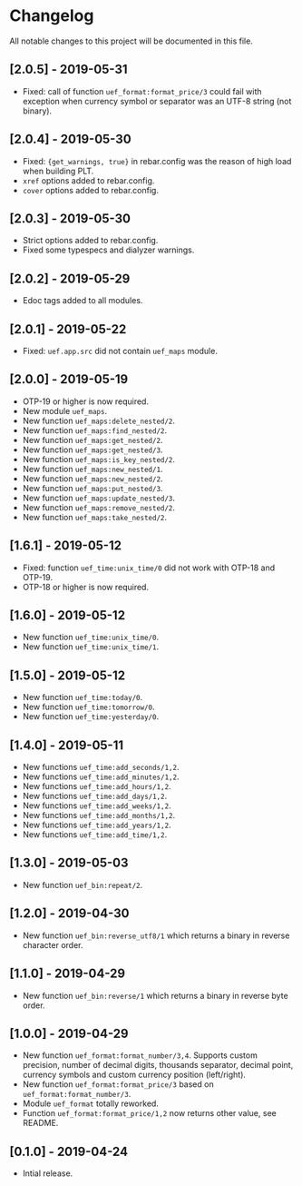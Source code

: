 # Changelog

All notable changes to this project will be documented in this file.

## [2.0.5] - 2019-05-31

- Fixed: call of function `uef_format:format_price/3` could fail with exception when currency symbol or separator was an UTF-8 string (not binary).

## [2.0.4] - 2019-05-30

- Fixed: `{get_warnings, true}` in rebar.config was the reason of high load when building PLT.
- `xref` options added to rebar.config.
- `cover` options added to rebar.config.

## [2.0.3] - 2019-05-30

- Strict options added to rebar.config.
- Fixed some typespecs and dialyzer warnings.

## [2.0.2] - 2019-05-29

- Edoc tags added to all modules.

## [2.0.1] - 2019-05-22

- Fixed: `uef.app.src` did not contain `uef_maps` module.

## [2.0.0] - 2019-05-19

- OTP-19 or higher is now required.
- New module `uef_maps`.
- New function `uef_maps:delete_nested/2`.
- New function `uef_maps:find_nested/2`.
- New function `uef_maps:get_nested/2`.
- New function `uef_maps:get_nested/3`.
- New function `uef_maps:is_key_nested/2`.
- New function `uef_maps:new_nested/1`.
- New function `uef_maps:new_nested/2`.
- New function `uef_maps:put_nested/3`.
- New function `uef_maps:update_nested/3`.
- New function `uef_maps:remove_nested/2`.
- New function `uef_maps:take_nested/2`.

## [1.6.1] - 2019-05-12

- Fixed: function `uef_time:unix_time/0` did not work with OTP-18 and OTP-19.
- OTP-18 or higher is now required.

## [1.6.0] - 2019-05-12

- New function `uef_time:unix_time/0`.
- New function `uef_time:unix_time/1`.

## [1.5.0] - 2019-05-12

- New function `uef_time:today/0`.
- New function `uef_time:tomorrow/0`.
- New function `uef_time:yesterday/0`.

## [1.4.0] - 2019-05-11

- New functions `uef_time:add_seconds/1,2`.
- New functions `uef_time:add_minutes/1,2`.
- New functions `uef_time:add_hours/1,2`.
- New functions `uef_time:add_days/1,2`.
- New functions `uef_time:add_weeks/1,2`.
- New functions `uef_time:add_months/1,2`.
- New functions `uef_time:add_years/1,2`.
- New functions `uef_time:add_time/1,2`.

## [1.3.0] - 2019-05-03

- New function `uef_bin:repeat/2`.

## [1.2.0] - 2019-04-30

- New function `uef_bin:reverse_utf8/1` which returns a binary in reverse character order.

## [1.1.0] - 2019-04-29

- New function `uef_bin:reverse/1` which returns a binary in reverse byte order.

## [1.0.0] - 2019-04-29

- New function `uef_format:format_number/3,4`. Supports custom precision, number of decimal digits, thousands separator, decimal point, currency symbols and custom currency position (left/right).
- New function `uef_format:format_price/3` based on `uef_format:format_number/3`.
- Module `uef_format` totally reworked.
- Function `uef_format:format_price/1,2` now returns other value, see README.

## [0.1.0] - 2019-04-24

- Intial release.

